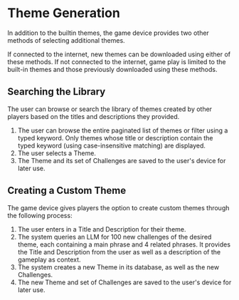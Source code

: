 # Theme Generation

In addition to the builtin themes,
the game device provides two other methods of selecting additional themes.

If connected to the internet, new themes can be downloaded using either of these methods.
If not connected to the internet, game play is limited to the built-in themes and those previously downloaded using these methods.

## Searching the Library

The user can browse or search the library of themes created by other players based on the titles and descriptions they provided.

1. The user can browse the entire paginated list of themes or filter using a typed keyword. Only themes whose title or description contain the typed keyword (using case-insensitive matching) are displayed.
1. The user selects a Theme.
1. The Theme and its set of Challenges are saved to the user's device for later use.

## Creating a Custom Theme

The game device gives players the option to create custom themes
through the following process:
1. The user enters in a Title and Description for their theme.
1. The system queries an LLM for 100 new challenges of the desired theme, each containing a main phrase and 4 related phrases. It provides the Title and Description from the user as well as a description of the gameplay as context.
1. The system creates a new Theme in its database, as well as the new Challenges.
1. The new Theme and set of Challenges are saved to the user's device for later use.